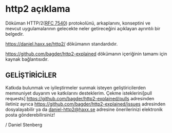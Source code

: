 http2 açıklama
===============

Döküman HTTP/2([RFC 7540](https://httpwg.github.io/specs/rfc7540.html)) protokolünü, arkaplanını, konseptini ve mevcut uygulamalarının gelecekte neler getireceğini açıklayan ayrıntılı bir belgedir.

https://daniel.haxx.se/http2/ dökümanın standardıdır.

https://github.com/bagder/http2-explained dökümanın içeriğinin tamamı için kaynak bağlantısıdır.

GELİŞTİRİCİLER
------------

Katkıda bulunmak ve iyileştirmeler sunmak isteyen geliştiricilerden memnuniyet duyarım ve katkılarını desteklerim. Çekme isteklerini[pull requests] https://github.com/bagder/http2-explained/pulls adresinden iletiniz ayrıca https://github.com/bagder/http2-explained/issues adresinden dosyalayabilir ya da daniel-http2@haxx.se adresine önerilerinizi elektronik posta gönderebilirsiniz!

 / Daniel Stenberg
